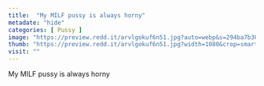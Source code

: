 ```yaml
---
title:  "My MILF pussy is always horny"
metadate: "hide"
categories: [ Pussy ]
image: "https://preview.redd.it/arvlgokuf6n51.jpg?auto=webp&s=294ba7b3051c83d631f63ba0e26699798187c498"
thumb: "https://preview.redd.it/arvlgokuf6n51.jpg?width=1080&crop=smart&auto=webp&s=dcbdd203587693e2732ace2cb833f1fa48ea8223"
visit: ""
---
```

My MILF pussy is always horny
